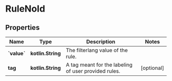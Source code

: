 
# RuleNoId

## Properties
Name | Type | Description | Notes
------------ | ------------- | ------------- | -------------
**&#x60;value&#x60;** | **kotlin.String** | The filterlang value of the rule. | 
**tag** | **kotlin.String** | A tag meant for the labeling of user provided rules. |  [optional]



